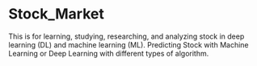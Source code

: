 # Stock_Market
This is for learning, studying, researching, and analyzing stock in deep learning (DL) and machine learning (ML). Predicting Stock with Machine Learning or Deep Learning with different types of algorithm.
